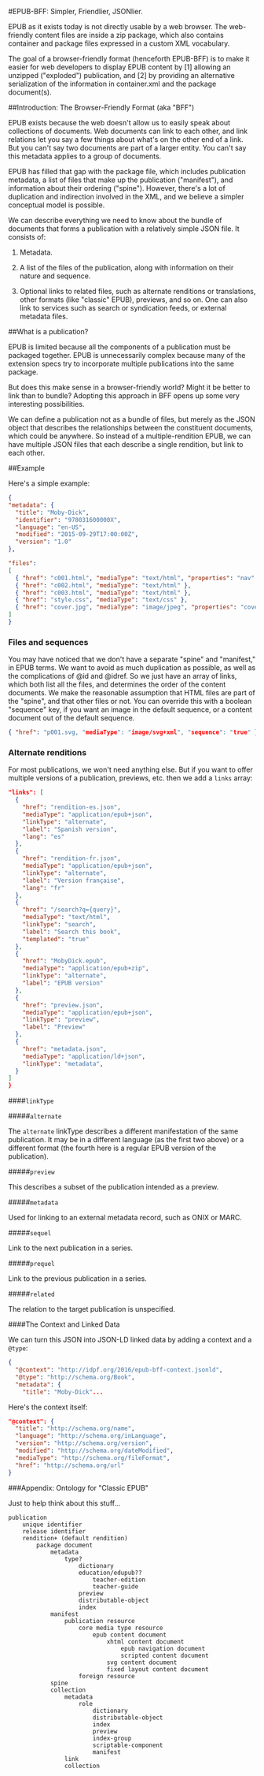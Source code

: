 #EPUB-BFF: Simpler, Friendlier, JSONlier.

EPUB as it exists today is not directly usable by a web browser. The web-friendly content files are inside a zip package, which also contains container and package files expressed in a custom XML vocabulary.

The goal of a browser-friendly format (henceforth EPUB-BFF) is to make it easier for web developers to display EPUB content by [1] allowing an unzipped ("exploded") publication, and [2] by providing an alternative serialization of the information in container.xml and the package document(s).


##Introduction: The Browser-Friendly Format (aka "BFF")

EPUB exists because the web doesn't allow us to easily speak about
collections of documents. Web documents can link to each other, and link
relations let you say a few things about what's on the other end of a
link. But you can't say two documents are part of a larger entity. You
can't say this metadata applies to a group of documents.

EPUB has filled that gap with the package file, which includes publication metadata, a list of files that make up the publication ("manifest"), and information about their ordering ("spine"). However, there's a lot of duplication and indirection involved in the XML, and we believe a simpler conceptual model is possible. 

We can describe everything we need to know about the bundle of documents that forms a publication with a relatively simple JSON file. It consists of:

1. Metadata.

2. A list of the files of the publication, along with information on their nature and sequence.

3. Optional links to related files, such as alternate renditions or translations, other formats (like "classic" EPUB), previews, and so on. One can also link to services such as search or syndication feeds, or external metadata files.  

##What is a publication?

EPUB is limited because all the components of a publication must be packaged together. EPUB is unnecessarily complex because many of the extension specs try to incorporate multiple publications into the same package. 

But does this make sense in a browser-friendly world? Might it be better to link than to bundle? Adopting this approach in BFF opens up some very interesting possibilities.


We can define a publication not as a bundle of files, but merely as the JSON object that describes the relationships between the constituent documents, which could be anywhere. So instead of a multiple-rendition EPUB, we can have multiple JSON files that each describe a single rendition, but link to each other. 


##Example

Here's a simple example:

```json
{
"metadata": {
  "title": "Moby-Dick",
  "identifier": "978031600000X",
  "language": "en-US",
  "modified": "2015-09-29T17:00:00Z",
  "version": "1.0"
},

"files": 
[  
  { "href": "c001.html", "mediaType": "text/html", "properties": "nav" },
  { "href": "c002.html", "mediaType": "text/html" },
  { "href": "c003.html", "mediaType": "text/html" },
  { "href": "style.css", "mediaType": "text/css" },
  { "href": "cover.jpg", "mediaType": "image/jpeg", "properties": "cover-image" }
]
}

```

### Files and sequences

You may have noticed that we don't have a separate "spine" and "manifest," in EPUB terms. We want to avoid as much duplication as possible, as well as the complications of @id and @idref. So we just have an array of links, which both list all the files, and determines the order of the content documents. We make the reasonable assumption that HTML files are part of the "spine", and that other files or not. You can override this with a boolean "sequence" key, if you want an image in the default sequence, or a content document out of the default sequence.

```json
{ "href": "p001.svg, "mediaType": "image/svg+xml", "sequence": "true" }

```

### Alternate renditions

For most publications, we won't need anything else. But if you want to offer multiple versions of a publication, previews, etc. then we add a `links` array:

```json
"links": [ 
  { 
    "href": "rendition-es.json", 
    "mediaType": "application/epub+json",
    "linkType": "alternate",
    "label": "Spanish version",
    "lang": "es"
  },
  { 
    "href": "rendition-fr.json", 
    "mediaType": "application/epub+json",
    "linkType": "alternate",
    "label": "Version française",
    "lang": "fr"
  },
  { 
    "href": "/search?q={query}", 
    "mediaType": "text/html",
    "linkType": "search",
    "label": "Search this book",
    "templated": "true"
  },
  { 
    "href": "MobyDick.epub", 
    "mediaType": "application/epub+zip",
    "linkType": "alternate",
    "label": "EPUB version"
  },
  { 
    "href": "preview.json", 
    "mediaType": "application/epub+json",
    "linkType": "preview",
    "label": "Preview"
  },
  { 
    "href": "metadata.json", 
    "mediaType": "application/ld+json",
    "linkType": "metadata",
  }
]
}
```

####`linkType`

#####`alternate`

The `alternate` linkType describes a different manifestation of the same publication. It may be in a different language (as the first two above) or a different format (the fourth here is a regular EPUB version of the publication). 

#####`preview`

This describes a subset of the publication intended as a preview. 

#####`metadata`

Used for linking to an external metadata record, such as ONIX or MARC. 

#####`sequel`

Link to the next publication in a series.

#####`prequel`

Link to the previous publication in a series.

#####`related`

The relation to the target publication is unspecified.




####The Context and Linked Data

We can turn this JSON into JSON-LD linked data by adding a context and a `@type`:

```json
{
  "@context": "http://idpf.org/2016/epub-bff-context.jsonld",
  "@type": "http://schema.org/Book",
  "metadata": {
    "title": "Moby-Dick"...

```

Here's the context itself:

```json
"@context": {
  "title": "http://schema.org/name",
  "language": "http://schema.org/inLanguage",
  "version": "http://schema.org/version",
  "modified": "http://schema.org/dateModified",
  "mediaType": "http://schema.org/fileFormat",
  "href": "http://schema.org/url"
}
```



###Appendix: Ontology for "Classic EPUB"

Just to help think about this stuff...

```
publication
	unique identifier
	release identifier
	rendition+ (default rendition)
		package document
			metadata
				type?
					dictionary
					education/edupub??
						teacher-edition
						teacher-guide
					preview
					distributable-object
					index
			manifest
				publication resource
					core media type resource
						epub content document
							xhtml content document
								epub navigation document
								scripted content document
							svg content document
							fixed layout content document
					foreign resource
			spine
			collection
				metadata
					role
						dictionary
						distributable-object
						index
						preview
						index-group
						scriptable-component
						manifest
				link
				collection
```






